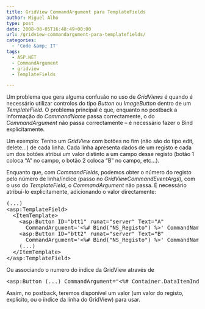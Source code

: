 ```yaml
---
title: GridView CommandArgument para TemplateFields
author: Miguel Alho
type: post
date: 2008-08-05T16:48:49+00:00
url: /gridview-commandargument-para-templatefields/
categories:
  - 'Code &amp; IT'
tags:
  - ASP.NET
  - CommandArgument
  - gridview
  - TemplateFields

---
```

Um problema que gera alguma confusão no uso de _GridViews_ é quando é necessário utilizar controlos do tipo _Button_ ou _ImageButton_ dentro de um _TemplateField_. O problema principal é que, enquanto no postback a informação do _CommandName_ passa correctamente, o do _CommandArgument_ não passa correctamente &#8211; é necessário fazer o Bind explicitamente.

Um exemplo: Tenho um _GridView_ com botões no fim (não são do tipo edit, delete&#8230;) de cada linha. Cada linha apresenta dados de um registo e cada um dos botões atribui um valor distinto a um campo desse registo (botão 1 coloca &#8220;A&#8221; no campo, o botão 2 coloca &#8220;B&#8221; no campo, etc&#8230;).

Enquanto que, com _CommandFields_, podemos obter o número do registo pelo número de linha/índice (passo no _GridViewCommandEventArgs_), com o uso do _TemplateField_, o _CommandArgument_ não passa. É necessário atribuí-lo explicitamente, adicionando o valor directamente:

<pre lang="asp">(...)
&lt;asp:TemplateField>
  &lt;ItemTemplate>
    &lt;asp:Button ID="btt1" runat="server" Text="A" 
      CommandArgument='&lt;%# Bind("NS_Registo") %>' CommandName="A"/>
    &lt;asp:Button ID="btt2" runat="server" Text="B" 
      CommandArgument='&lt;%# Bind("NS_Registo") %>' CommandName="B"/>
    (...)
  &lt;/ItemTemplate>
&lt;/asp:TemplateField>
</pre>

Ou associando o numero do índice da GridView através de

<pre lang="asp">&lt;asp:Button (...) CommandArgument="&lt;%# Container.DataItemIndex %>;" />
</pre>

Assim, no postback, teremos disponível um valor (um valor do registo, explicito, ou o índice da linha do GridView) para usar.